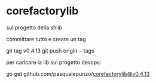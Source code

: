 # corefactorylib

sul progetto della shlib 

committare tutto e creare un tag

git tag v0.4.13
git push origin --tags

 

 

per caricare la lib sul progetto devops:

go get github.com/pasqualepunzo/corefactorylib@v0.4.13